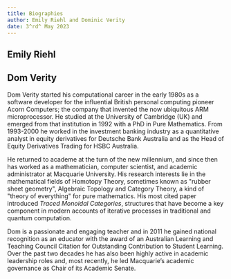 ```yaml
---
title: Biographies
author: Emily Riehl and Dominic Verity
date: 3^rd^ May 2023
---
```


## Emily Riehl

## Dom Verity

Dom Verity started his computational career in the early 1980s as a software
developer for the influential British personal computing pioneer Acorn
Computers; the company that invented the now ubiquitous ARM microprocessor. He
studied at the University of Cambridge (UK) and emerged from that institution in
1992 with a PhD in Pure Mathematics. From 1993-2000 he worked in the investment
banking industry as a quantitative analyst in equity derivatives for Deutsche
Bank Australia and as the Head of Equity Derivatives Trading for HSBC Australia.

He returned to academe at the turn of the new millennium, and since then has
worked as a mathematician, computer scientist, and academic administrator at
Macquarie University. His research interests lie in the mathematical fields of
Homotopy Theory, sometimes known as "rubber sheet geometry", Algebraic Topology
and Category Theory, a kind of "theory of everything" for pure mathematics. His
most cited paper introduced *Traced Monoidal Categories*, structures that have
become a key component in modern accounts of iterative processes in traditional
and quantum computation.

Dom is a passionate and engaging teacher and in 2011 he gained national
recognition as an educator with the award of an Australian Learning and Teaching
Council Citation for Outstanding Contribution to Student Learning. Over the past
two decades he has also been highly active in academic leadership roles and, most
recently, he led Macquarie’s academic governance as Chair of its Academic
Senate.

